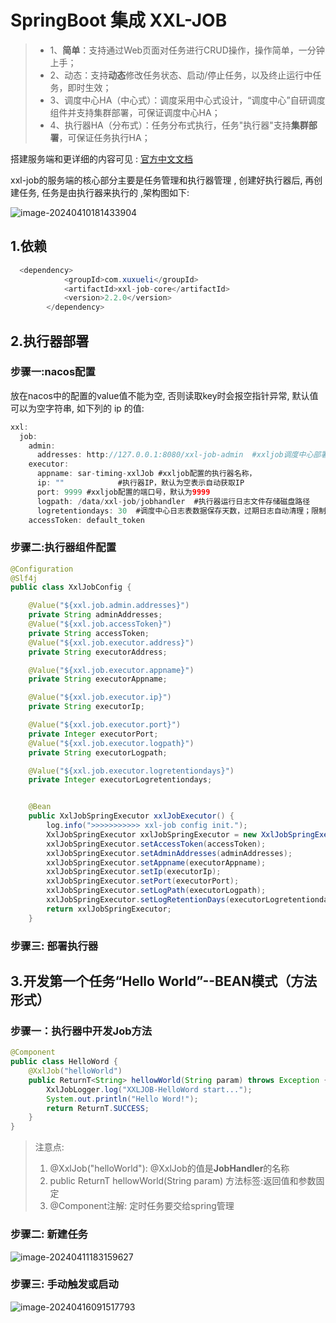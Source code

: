 # SpringBoot 集成 XXL-JOB

> - 1、**简单**：支持通过Web页面对任务进行CRUD操作，操作简单，一分钟上手；
> - 2、动态：支持**动态**修改任务状态、启动/停止任务，以及终止运行中任务，即时生效；
> - 3、调度中心HA（中心式）：调度采用中心式设计，“调度中心”自研调度组件并支持集群部署，可保证调度中心HA；
> - 4、执行器HA（分布式）：任务分布式执行，任务"执行器"支持**集群部署**，可保证任务执行HA；

搭建服务端和更详细的内容可见 : [官方中文文档](https://www.xuxueli.com/xxl-job)

xxl-job的服务端的核心部分主要是任务管理和执行器管理 , 创建好执行器后,  再创建任务, 任务是由执行器来执行的 ,架构图如下:

![image-20240410181433904](C:\Users\mi\AppData\Roaming\Typora\typora-user-images\image-20240410181433904.png)

## 1.依赖

```java
  <dependency>
            <groupId>com.xuxueli</groupId>
            <artifactId>xxl-job-core</artifactId>
            <version>2.2.0</version>
        </dependency>
```

## 2.执行器部署

### 步骤一:nacos配置

放在nacos中的配置的value值不能为空, 否则读取key时会报空指针异常, 默认值可以为空字符串, 如下列的 ip 的值:

```java
xxl:
  job:
    admin:
      addresses: http://127.0.0.1:8080/xxl-job-admin  #xxljob调度中心部署
    executor:
      appname: sar-timing-xxlJob #xxljob配置的执行器名称，
      ip: ""            #执行器IP，默认为空表示自动获取IP
      port: 9999 #xxljob配置的端口号，默认为9999
      logpath: /data/xxl-job/jobhandler  #执行器运行日志文件存储磁盘路径
      logretentiondays: 30  #调度中心日志表数据保存天数，过期日志自动清理；限制大于等于7时生效，否则, 如-1，关闭自动清理功能
    accessToken: default_token
```

### 步骤二:执行器组件配置

```java
@Configuration
@Slf4j
public class XxlJobConfig {

    @Value("${xxl.job.admin.addresses}")
    private String adminAddresses;
    @Value("${xxl.job.accessToken}")
    private String accessToken;
    @Value("${xxl.job.executor.address}")
    private String executorAddress;

    @Value("${xxl.job.executor.appname}")
    private String executorAppname;

    @Value("${xxl.job.executor.ip}")
    private String executorIp;

    @Value("${xxl.job.executor.port}")
    private Integer executorPort;
    @Value("${xxl.job.executor.logpath}")
    private String executorLogpath;

    @Value("${xxl.job.executor.logretentiondays}")
    private Integer executorLogretentiondays;


    @Bean
    public XxlJobSpringExecutor xxlJobExecutor() {
        log.info(">>>>>>>>>>> xxl-job config init.");
        XxlJobSpringExecutor xxlJobSpringExecutor = new XxlJobSpringExecutor();
        xxlJobSpringExecutor.setAccessToken(accessToken);
        xxlJobSpringExecutor.setAdminAddresses(adminAddresses);
        xxlJobSpringExecutor.setAppname(executorAppname);
        xxlJobSpringExecutor.setIp(executorIp);
        xxlJobSpringExecutor.setPort(executorPort);
        xxlJobSpringExecutor.setLogPath(executorLogpath);
        xxlJobSpringExecutor.setLogRetentionDays(executorLogretentiondays);
        return xxlJobSpringExecutor;
    }

```

### 步骤三: 部署执行器

## 3.开发第一个任务“Hello World”--BEAN模式（方法形式）

### 步骤一：执行器中开发Job方法

```java
@Component
public class HelloWord {
    @XxlJob("helloWorld")
    public ReturnT<String> hellowWorld(String param) throws Exception {
        XxlJobLogger.log("XXLJOB-HelloWord start...");
        System.out.println("Hello Word!");
        return ReturnT.SUCCESS;
    }
}
```

>注意点:
>
>1.  @XxlJob("helloWorld"): @XxlJob的值是**JobHandler**的名称
>2.   public ReturnT<String> hellowWorld(String param)  方法标签:返回值和参数固定
>3. @Component注解: 定时任务要交给spring管理

### 步骤二: 新建任务

![image-20240411183159627](C:\Users\mi\AppData\Roaming\Typora\typora-user-images\image-20240411183159627.png)

### 步骤三: 手动触发或启动

![image-20240416091517793](C:\Users\mi\AppData\Roaming\Typora\typora-user-images\image-20240416091517793.png)





